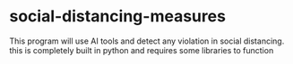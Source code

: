 # social-distancing-measures
This program will use AI tools and detect any violation in social distancing. this is completely built in python and requires some libraries to function  

